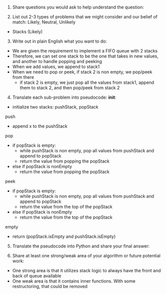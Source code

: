 1. Share questions you would ask to help understand the question:

2. List out 2-3 types of problems that we might consider and our belief of match: Likely, Neutral, Unlikely
- Stacks (Likely)
  
3. Write out in plain English what you want to do: 
- We are given the requirement to implement a FIFO queue with 2 stacks
- Therefore, we can set one stack to be the one that takes in new values, and another to handle popping and peeking
- When we add values, we append to stack1
- When we need to pop or peek, if stack 2 is non empty, we pop/peek from there
    - if stack 2 is empty, we just pop all the values from stack1, append them to stack 2, and then pop/peek from stack 2

4. Translate each sub-problem into pseudocode:
__init__:
- initialize two stacks: pushStack, popStack

push
- append x to the pushStack

pop
- if popStack is empty:        
    - while pushStack is non empty, pop all values from pushStack and append to popStack
    - return the value from popping the popStack
- else if popStack is nonEmpty
    - return the value from popping the popStack

peek
- if popStack is empty:        
    - while pushStack is non empty, pop all values from pushStack and append to popStack
    - return the value from the top of the popStack
- else if popStack is nonEmpty
    - return the value from the top of the popStack       

empty
- return (popStack.isEmpty and pushStack.isEmpty)

5. Translate the pseudocode into Python and share your final answer:
  <!-- class MyQueue:

    def __init__(self):
        self.popStack = []
        self.pushStack = []

    def push(self, x: int) -> None:
        self.pushStack.append(x)

    def pop(self) -> int:
        if not self.popStack:
            while self.pushStack:
                self.popStack.append(self.pushStack.pop())
            return self.popStack.pop()
        else:
            return self.popStack.pop()

    def peek(self) -> int:
        if not self.popStack:
            while self.pushStack:
                self.popStack.append(self.pushStack.pop())
            return self.popStack[-1]
        else:
            return self.popStack[-1]

    def empty(self) -> bool:
        return (not self.popStack) and (not self.pushStack) -->



6. Share at least one strong/weak area of your algorithm or future potential work:
- One strong area is that it utilizes stack logic to always have the front and back of queue available
- One weak area is that it contains inner functions. With some restructoring, that could be removed